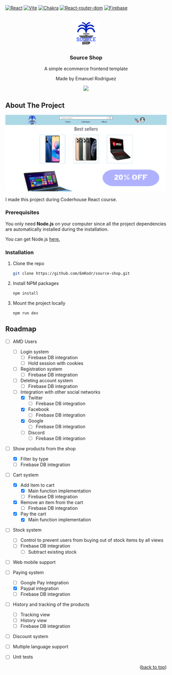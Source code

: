 
<a name="readme-top"></a>


[![React][React.js]][React-url]
[![Vite][Vite]][Vite-url]
[![Chakra][Chakra-ui]][Chakra-url]
[![React-router-dom][React-router-dom]][React-router-dom-url]
[![Firebase][Firebase]][Firebase-url]

<!-- PROJECT LOGO -->
<br />
<div align="center">
  <a href="https://github.com/EmRodr/source-shop">
    <img src="public/logo.png" alt="Logo" width="80" height="80">
  </a>

  <h3 align="center">Source Shop</h3>

  <p align="center">
    A simple ecommerce frontend template
  </p>
  <p align="center">
    Made by Emanuel Rodriguez
  </p>
<p>
 <a href='https://www.linkedin.com/in/erodriguezarr'><img src='https://img.shields.io/badge/-LinkedIn-black.svg?style=for-the-badge&logo=linkedin&colorB=555'/></a>
</p> 
</div>

## About The Project

[![Source Shop Screen Shot][project-screenshot]](https://example.com)

I made this project during Coderhouse React course. <!--It includes some of the basic functions of the most popular ecommerces nowadays, such as:-->





### Prerequisites

You only need **Node.js** on your computer since all the project dependencies are automatically installed during the installation.

You can get Node.js <a href='https://nodejs.org/en'>here.</a>

### Installation

1. Clone the repo
   ```sh
   git clone https://github.com/EmRodr/source-shop.git
   ```
2. Install NPM packages
   ```sh
   npm install
   ```
3. Mount the project locally
   ```sh
   npm run dev
   ```


<!-- ROADMAP -->
## Roadmap

- [ ] AMD Users
    - [ ] Login system
        - [ ] Firebase DB integration
        - [ ] Hold session with cookies
    - [ ] Registration system
        - [ ] Firebase DB integration
    - [ ] Deleting account system
        - [ ] Firebase DB integration
    - [ ] Integration with other social networks
        - [x] Twitter
            - [ ] Firebase DB integration
        - [x] Facebook
            - [ ] Firebase DB integration
        - [x] Google
            - [ ] Firebase DB integration
        - [ ] Discord
            - [ ] Firebase DB integration

- [ ] Show products from the shop
    - [x] Filter by type
    - [ ] Firebase DB integration
- [ ] Cart system
    - [x] Add item to cart
        - [x] Main function implementation
        - [ ] Firebase DB integration
    - [x] Remove an item from the cart
        - [ ] Firebase DB integration
    - [x] Pay the cart
        - [x] Main function implementation
- [ ] Stock system
    - [ ] Control to prevent users from buying out of stock items by all views
    - [ ] Firebase DB integration
        - [ ] Subtract existing stock

- [ ] Web mobile support
- [ ] Paying system
    - [ ] Google Pay integration
    - [x] Paypal integration
    - [ ] Firebase DB integration
- [ ] History and tracking of the products
   - [ ] Tracking view
   - [ ] History view
   - [ ] Firebase DB integration
- [ ] Discount system
- [ ] Multiple language support
- [ ] Unit tests




<p align="right">(<a href="#readme-top">back to top</a>)</p>



<!-- MARKDOWN LINKS & IMAGES -->
<!-- https://www.markdownguide.org/basic-syntax/#reference-style-links -->
[Next-url]: https://nextjs.org/
[React.js]: https://img.shields.io/badge/React-20232A?style=for-the-badge&logo=react&logoColor=61DAFB
[React-url]: https://reactjs.org/
[Chakra-ui]: https://img.shields.io/badge/chakra-%234ED1C5.svg?style=for-the-badge&logo=chakraui&logoColor=white
[Chakra-url]: https://chakra-ui.com/
[React-router-dom]: https://img.shields.io/badge/React_Router-CA4245?style=for-the-badge&logo=react-router&logoColor=white
[React-router-dom-url]: https://reactrouter.com/en/main
[Vite]:https://img.shields.io/badge/vite-%23646CFF.svg?style=for-the-badge&logo=vite&logoColor=white
[Vite-url]:https://vitejs.dev/
[Firebase]:https://img.shields.io/badge/firebase-%23039BE5.svg?style=for-the-badge&logo=firebase
[Firebase-url]:(https://firebase.google.com/)


<!--Screenshot links-->
[project-screenshot]:public/screenshot.png
